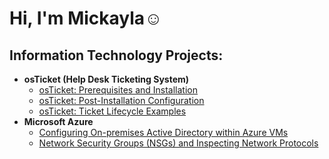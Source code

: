 <h1>Hi, I'm Mickayla</a>☺</h1>

<h2>Information Technology Projects:</h2>

- <b>osTicket (Help Desk Ticketing System)</b>
  - [osTicket: Prerequisites and Installation](https://github.com/micksterr11/osticket-prereqs)
  - [osTicket: Post-Installation Configuration](https://github.com/micksterr11/post-install-config)
  - [osTicket: Ticket Lifecycle Examples](https://github.com/micksterr11/ticket-lifecycle)
- <b>Microsoft Azure</b>
  - [Configuring On-premises Active Directory within Azure VMs](https://github.com/micksterr11/configure-ad)
  - [Network Security Groups (NSGs) and Inspecting Network Protocols](https://github.com/micksterr11/azure-network-protocols)
